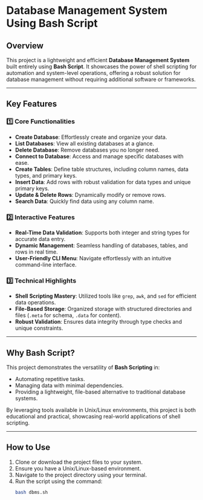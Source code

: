 # Database Management System Using Bash Script

## Overview
This project is a lightweight and efficient **Database Management System** built entirely using **Bash Script**. It showcases the power of shell scripting for automation and system-level operations, offering a robust solution for database management without requiring additional software or frameworks.

---

## Key Features

### 1️⃣ Core Functionalities
- **Create Database**: Effortlessly create and organize your data.
- **List Databases**: View all existing databases at a glance.
- **Delete Database**: Remove databases you no longer need.
- **Connect to Database**: Access and manage specific databases with ease.
- **Create Tables**: Define table structures, including column names, data types, and primary keys.
- **Insert Data**: Add rows with robust validation for data types and unique primary keys.
- **Update & Delete Rows**: Dynamically modify or remove rows.
- **Search Data**: Quickly find data using any column name.

### 2️⃣ Interactive Features
- **Real-Time Data Validation**: Supports both integer and string types for accurate data entry.
- **Dynamic Management**: Seamless handling of databases, tables, and rows in real time.
- **User-Friendly CLI Menu**: Navigate effortlessly with an intuitive command-line interface.

### 3️⃣ Technical Highlights
- **Shell Scripting Mastery**: Utilized tools like `grep`, `awk`, and `sed` for efficient data operations.
- **File-Based Storage**: Organized storage with structured directories and files (`.meta` for schema, `.data` for content).
- **Robust Validation**: Ensures data integrity through type checks and unique constraints.

---

## Why Bash Script?
This project demonstrates the versatility of **Bash Scripting** in:
- Automating repetitive tasks.
- Managing data with minimal dependencies.
- Providing a lightweight, file-based alternative to traditional database systems.

By leveraging tools available in Unix/Linux environments, this project is both educational and practical, showcasing real-world applications of shell scripting.

---

## How to Use
1. Clone or download the project files to your system.
2. Ensure you have a Unix/Linux-based environment.
3. Navigate to the project directory using your terminal.
4. Run the script using the command:
   ```bash
   bash dbms.sh
